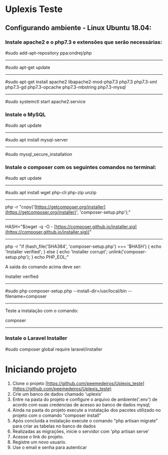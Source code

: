 # Uplexis Teste

## Configurando ambiente - Linux Ubuntu 18.04:

### Instale apache2 e o php7.3 e extensões que serão necessárias:

#sudo add-apt-repository ppa:ondrej/php

---

#sudo apt-get update

---

#sudo apt-get install apache2 libapache2-mod-php7.3 php7.3 php7.3-xml php7.3-gd php7.3-opcache php7.3-mbstring php7.3-mysql

---
#sudo systemctl start apache2.service

### Instale o MySQL

#sudo apt update

---

#sudo apt install mysql-server

---

#sudo mysql_secure_installation

### Instale o composer com os seguintes comandos no terminal:

#sudo apt update

---

#sudo apt install wget php-cli php-zip unzip

---

php -r "copy('[https://getcomposer.org/installer](https://getcomposer.org/installer)', 'composer-setup.php');"

---

HASH="$(wget -q -O - [https://composer.github.io/installer.sig](https://composer.github.io/installer.sig))"

---

php -r "if (hash_file('SHA384', 'composer-setup.php') === '$HASH') { echo 'Installer verified'; } else { echo 'Installer corrupt'; unlink('composer-setup.php'); } echo PHP_EOL;"

A saída do comando acima deve ser:

Installer verified

---

#sudo php composer-setup.php --install-dir=/usr/local/bin --filename=composer

---

Teste a instalação com o comando:

composer

---

### Instale o Laravel Installer

#sudo composer global require laravel/installer

# **Iniciando projeto**

1. Clone o projeto [https://github.com/peemedeiros/Uplexis_teste](https://github.com/peemedeiros/Uplexis_teste)
2. Crie um banco de dados chamado 'uplexis'
3. Entre na pasta do projeto e configure o arquivo de ambiente('.env') de acordo com suas credencias de acesso ao banco de dados mysql;
4. Ainda na pasta do projeto execute a instalação dos pacotes utilizado no projeto com o comando "composer install"
5. Após concluida a instalação execute o comando "php artisan migrate" para criar as tabelas no banco de dados
6. Realizadas as migrações, inicie o servidor com 'php artisan serve'
7. Acesse o link do projeto.
8. Registre um novo usuario.
9. Use o email e senha para autenticar
